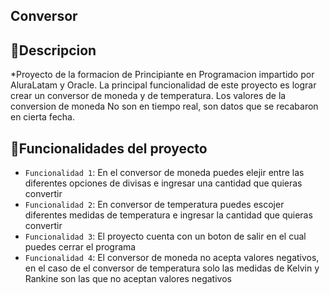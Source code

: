 ## Conversor

## :hammer:Descripcion

*Proyecto de la formacion de Principiante en Programacion impartido por AluraLatam y Oracle.
La principal funcionalidad de este proyecto es lograr crear un conversor de moneda y de temperatura.
Los valores de la conversion de moneda No son en tiempo real, son datos que se recabaron en cierta fecha.

## :hammer:Funcionalidades del proyecto

- `Funcionalidad 1`: En el conversor de moneda puedes elejir entre las diferentes opciones de divisas e ingresar una cantidad que quieras convertir
- `Funcionalidad 2`: En conversor de temperatura puedes escojer diferentes medidas de temperatura e ingresar la cantidad que quieras convertir
- `Funcionalidad 3`: El proyecto cuenta con un boton de salir en el cual puedes cerrar el programa
- `Funcionalidad 4`: El conversor de moneda no acepta valores negativos, en el caso de el conversor de temperatura solo las medidas de Kelvin y Rankine son las que no aceptan valores negativos